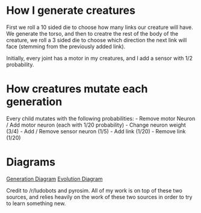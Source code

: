 # How I generate creatures
First we roll a 10 sided die to choose how many links our creature will have. We generate the torso, and then to creatre
the rest of the body of the creature, we roll a 3 sided die to choose which direction the next link will face (stemming from the previously added link).

Initially, every joint has a motor in my creatures, and I add a sensor with 1/2 probability.

# How creatures mutate each generation
Every child mutates with the following probabilities:
    - Remove motor Neuron / Add motor neuron (each with 1/20 probability) 
    - Change neuron weight (3/4)
    - Add / Remove sensor neuron (1/5)
    - Add link (1/20)
    - Remove link (1/20)

# Diagrams

[Generation Diagram](https://imgur.com/W7ry4HE)
[Evolution Diagram](https://imgur.com/NmZsP6A)

Credit to /r/ludobots and pyrosim. All of my work is on top of these two sources, and relies heavily on the work of these two sources in order to try to learn something new.